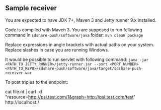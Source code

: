 ## Sample receiver

You are expected to have JDK 7+, Maven 3 and Jetty runner 9.x installed.

Code is compiled with Maven 3. You are supposed to run following command in `sdshare-push/software/java` folder: `mvn clean package`

Replace expressions in angle brackets with actual paths on your system. Replace slashes in case you are running Windows.

It would be possible to run servlet with following command: `java -jar <PATH_TO_JETTY_RUNNER>/jetty-runner.jar --port <PORT_NUMBER> <PATH_TO_REPO>/sdshare-push/software/java/target/sdshare-push-receiver.war`

To post triples to the endpoint:
    
cat file.nt | curl -d "resource=http://psi.test.com/1&graph=http://psi.test.com/test" http://localhost:<PORTNUMBER>/
